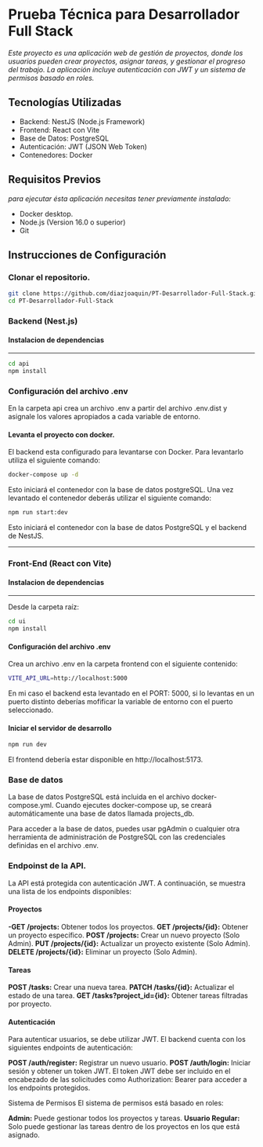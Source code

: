 # Prueba Técnica para Desarrollador Full Stack

_Este proyecto es una aplicación web de gestión de proyectos, donde los usuarios pueden crear proyectos, asignar tareas, y gestionar el progreso del trabajo. La aplicación incluye autenticación con JWT y un sistema de permisos basado en roles._

## Tecnologías Utilizadas
* Backend: NestJS (Node.js Framework)
* Frontend: React con Vite
* Base de Datos: PostgreSQL
* Autenticación: JWT (JSON Web Token)
* Contenedores: Docker

## Requisitos Previos

_para ejecutar ésta aplicación necesitas tener previamente instalado:_

* Docker desktop.
* Node.js (Version 16.0 o superior)
* Git

## Instrucciones de Configuración

### Clonar el repositorio.

```bash
git clone https://github.com/diazjoaquin/PT-Desarrollador-Full-Stack.git
cd PT-Desarrollador-Full-Stack
```
### Backend (Nest.js)
#### Instalacion de dependencias
----

```bash
cd api
npm install
```

### Configuración del archivo .env
En la carpeta api crea un archivo .env a partir del archivo .env.dist y asignale los valores apropiados a cada variable de entorno.

#### Levanta el proyecto con docker.
El backend esta configurado para levantarse con Docker. Para levantarlo utiliza el siguiente comando:

```bash
docker-compose up -d
```

Esto iniciará el contenedor con la base de datos postgreSQL. Una vez levantado el contenedor deberás utilizar el siguiente comando:

```bash
npm run start:dev
```
Esto iniciará el contenedor con la base de datos PostgreSQL y el backend de NestJS.

____

### Front-End (React con Vite)
#### Instalacion de dependencias
----
Desde la carpeta raíz:
```bash
cd ui
npm install
```

#### Configuración del archivo .env
Crea un archivo .env en la carpeta frontend con el siguiente contenido:
```bash
VITE_API_URL=http://localhost:5000
```
En mi caso el backend esta levantado en el PORT: 5000, si lo levantas en un puerto distinto deberías mofificar la variable de entorno con el puerto seleccionado.

#### Iniciar el servidor de desarrollo

```bash
npm run dev
```
El frontend debería estar disponible en http://localhost:5173.

### Base de datos
La base de datos PostgreSQL está incluida en el archivo docker-compose.yml. Cuando ejecutes docker-compose up, se creará automáticamente una base de datos llamada projects_db.

Para acceder a la base de datos, puedes usar pgAdmin o cualquier otra herramienta de administración de PostgreSQL con las credenciales definidas en el archivo .env.

### Endpoinst de la API.
La API está protegida con autenticación JWT. A continuación, se muestra una lista de los endpoints disponibles:

#### Proyectos
**-GET /projects:** Obtener todos los proyectos.
**GET /projects/{id}:** Obtener un proyecto específico.
**POST /projects:** Crear un nuevo proyecto (Solo Admin).
**PUT /projects/{id}:** Actualizar un proyecto existente (Solo Admin).
**DELETE /projects/{id}:** Eliminar un proyecto (Solo Admin).
#### Tareas
**POST /tasks:** Crear una nueva tarea.
**PATCH /tasks/{id}:** Actualizar el estado de una tarea.
**GET /tasks?project_id={id}:** Obtener tareas filtradas por proyecto.
#### Autenticación
Para autenticar usuarios, se debe utilizar JWT. El backend cuenta con los siguientes endpoints de autenticación:

**POST /auth/register:** Registrar un nuevo usuario.
**POST /auth/login:** Iniciar sesión y obtener un token JWT.
El token JWT debe ser incluido en el encabezado de las solicitudes como Authorization: Bearer <token> para acceder a los endpoints protegidos.

Sistema de Permisos
El sistema de permisos está basado en roles:

**Admin:** Puede gestionar todos los proyectos y tareas.
**Usuario Regular:** Solo puede gestionar las tareas dentro de los proyectos en los que está asignado.



